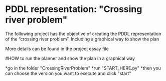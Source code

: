 # PDDL representation: "Crossing river problem"
The following project has the objective of creating the PDDL representation of the  “crossing river problem”.
Including a graphical way to show the plan

More details can be found in the project essay file


#HOW to run the planner and show the plan in a graphical way

*go in the folder "CrossingRiverProblem"
*run "START_HERE.py"
*then you can choose the version you want to execute and click "start"

